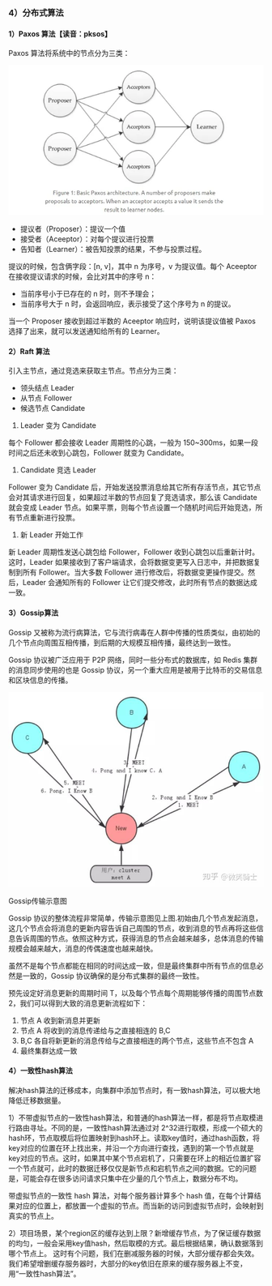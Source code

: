 ### 4）分布式算法

#### 1）Paxos 算法【读音：pksos】

Paxos 算法将系统中的节点分为三类：

![img](imgs/1670328355050-fab4f202-c85e-4ffb-bc0c-036250f40421.webp)

- 提议者（Proposer）：提议一个值
- 接受者（Aceeptor）：对每个提议进行投票
- 告知者（Learner）：被告知投票的结果，不参与投票过程。

提议的时候，包含俩字段：[n, v]，其中 n 为序号，v 为提议值。每个 Aceeptor 在接收提议请求的时候，会比对其中的序号 n：

- 当前序号小于已存在的 n 时，则不予理会；
- 当前序号大于 n 时，会返回响应，表示接受了这个序号为 n 的提议。

当一个 Proposer 接收到超过半数的 Aceeptor 响应时，说明该提议值被 Paxos 选择了出来，就可以发送通知给所有的 Learner。

#### 2）Raft 算法

引入主节点，通过竞选来获取主节点。节点分为三类：

- 领头结点 Leader
- 从节点 Follower
- 候选节点 Candidate

1. Leader 变为 Candidate

每个 Follower 都会接收 Leader 周期性的心跳，一般为 150~300ms，如果一段时间之后还未收到心跳包，Follower 就变为 Candidate。



1. Candidate 竞选 Leader

Follower 变为 Candidate 后，开始发送投票消息给其它所有存活节点，其它节点会对其请求进行回复，如果超过半数的节点回复了竞选请求，那么该 Candidate 就会变成 Leader 节点。如果平票，则每个节点设置一个随机时间后开始竞选，所有节点重新进行投票。



1. 新 Leader 开始工作

新 Leader 周期性发送心跳包给 Follower，Follower 收到心跳包以后重新计时。这时，Leader 如果接收到了客户端请求，会将数据变更写入日志中，并把数据复制到所有 Follower。当大多数 Follower 进行修改后，将数据变更操作提交。然后，Leader 会通知所有的 Follower 让它们提交修改，此时所有节点的数据达成一致。

#### 3）Gossip算法

Gossip 又被称为流行病算法，它与流行病毒在人群中传播的性质类似，由初始的几个节点向周围互相传播，到后期的大规模互相传播，最终达到一致性。

Gossip 协议被广泛应用于 P2P 网络，同时一些分布式的数据库，如 Redis 集群的消息同步使用的也是 Gossip 协议，另一个重大应用是被用于比特币的交易信息和区块信息的传播。

![img](imgs/1670905978142-2caa514b-2d0d-4cf5-a141-3f0899867303.webp)

Gossip传输示意图

Gossip 协议的整体流程非常简单，传输示意图见上图.初始由几个节点发起消息，这几个节点会将消息的更新内容告诉自己周围的节点，收到消息的节点再将这些信息告诉周围的节点。依照这种方式，获得消息的节点会越来越多，总体消息的传输规模会越来越大，消息的传偶速度也越来越快。

虽然不是每个节点都能在相同的时间达成一致，但是最终集群中所有节点的信息必然是一致的，Gossip 协议确保的是分布式集群的最终一致性。

预先设定好消息更新的周期时间 T，以及每个节点每个周期能够传播的周围节点数 2，我们可以得到大致的消息更新流程如下：

1. 节点 A 收到新消息并更新
2. 节点 A 将收到的消息传递给与之直接相连的 B,C
3. B,C 各自将新更新的消息传给与之直接相连的两个节点，这些节点不包含 A
4. 最终集群达成一致

#### 4）一致性hash算法

解决hash算法的迁移成本，向集群中添加节点时，有一致hash算法，可以极大地降低迁移数据量。

1）不带虚拟节点的一致性hash算法，和普通的hash算法一样，都是将节点取模进行路由寻址。不同的是，一致性hash算法通过对 2^32进行取模，形成一个硕大的hash环，节点取模后将位置映射到hash环上。读取key值时，通过hash函数，将key对应的位置在环上找出来，并沿一个方向进行查找，遇到的第一个节点就是key对应的节点。这时，如果其中某个节点宕机了，只需要在环上的相近位置扩容一个节点就可，此时的数据迁移仅仅是新节点和宕机节点之间的数据。它的问题是，可能会存在很多访问请求只集中在少量的几个节点上，数据分布不均。

带虚拟节点的一致性 hash 算法，对每个服务器计算多个 hash 值，在每个计算结果对应的位置上，都放置一个虚拟的节点。而当新的访问到虚拟节点时，会映射到真实的节点上。

2）项目场景，某个region区的缓存达到上限？新增缓存节点，为了保证缓存数据的均匀，一般会采用key值hash，然后取模的方式。最后根据结果，确认数据落到哪个节点上。	这时有个问题，我们在删减服务器的时候，大部分缓存都会失效。我们希望增删缓存服务器时，大部分的key依旧在原来的缓存服务器上不变，用“一致性hash算法”。